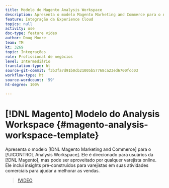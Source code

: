 ```yaml
---
title: Modelo do Magento Analysis Workspace
description: Apresenta o modelo Magento Marketing and Commerce para o Analysis Workspace.
feature: Integração da Experience Cloud
topics: null
activity: use
doc-type: feature video
author: Doug Moore
team: TM
kt: 3269
topic: Integrações
role: Profissional de negócios
level: Intermediário
translation-type: ht
source-git-commit: f3b3fa7d91b0cb21005b57768ca23ed6700fcc03
workflow-type: ht
source-wordcount: '59'
ht-degree: 100%

---
```



# [!DNL Magento] Modelo do Analysis Workspace {#magento-analysis-workspace-template}

Apresenta o modelo [!DNL Magento Marketing and Commerce] para o [!UICONTROL Analysis Workspace]. Ele é direcionado para usuários da [!DNL Magento], mas pode ser aproveitado por qualquer varejista online. Ele inclui insights pré-construídos para varejistas em suas atividades comerciais para ajudar a melhorar as vendas.

>[!VIDEO](https://video.tv.adobe.com/v/28164/?quality=12)
